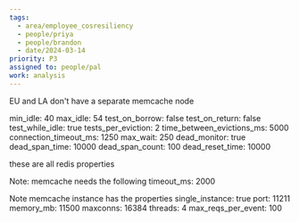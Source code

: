 ```yaml
---
tags:
  - area/employee_cosresiliency
  - people/priya
  - people/brandon
  - date/2024-03-14
priority: P3
assigned to: people/pal
work: analysis
---
```


EU and LA don't have a separate memcache node 

 min_idle: 40
 max_idle: 54
 test_on_borrow: false
 test_on_return: false
 test_while_idle: true
 tests_per_eviction: 2
 time_between_evictions_ms: 5000
 connection_timeout_ms: 1250
 max_wait: 250
 dead_monitor: true
 dead_span_time: 10000
 dead_span_count: 100
 dead_reset_time: 10000

these are all redis properties 

Note: memcache needs the following  timeout_ms: 2000 

Note memcache instance has the properties 
single_instance: true
port: 11211
memory_mb: 11500
maxconns: 16384
threads: 4
max_reqs_per_event: 100
